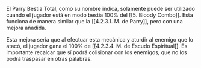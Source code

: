
El Parry Bestia Total, como su nombre indica, solamente puede ser utilizado cuando el jugador está en modo bestia 100% del [[5. Bloody Combo]]. Esta funciona de manera similar que la [[4.2.3.1. M. de Parry]], pero con una mejora añadida.

Esta mejora sería que al efectuar esta mecánica y aturdir al enemigo que lo atacó, el jugador gana el 100% de [[4.2.3.4. M. de Escudo Espiritual]]. Es importante recalcar que sí podrá colisionar con los enemigos, que no los podrá traspasar en otras palabras.


